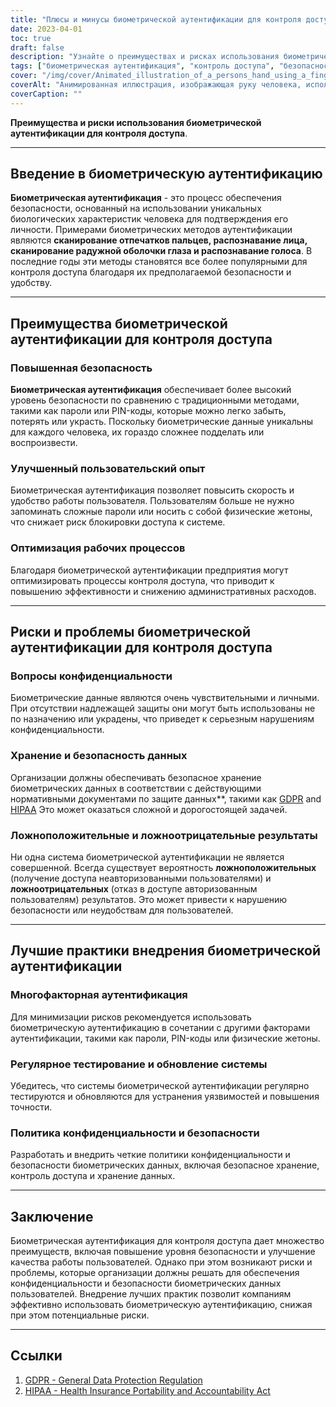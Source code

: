 ```yaml
---
title: "Плюсы и минусы биометрической аутентификации для контроля доступа"
date: 2023-04-01
toc: true
draft: false
description: "Узнайте о преимуществах и рисках использования биометрической аутентификации для контроля доступа, включая повышенную безопасность, проблемы конфиденциальности и лучшие практики внедрения."
tags: ["биометрическая аутентификация", "контроль доступа", "безопасность", "конфиденциальность", "защита информации", "GDPR", "HIPAA", "ложные срабатывания", "ложноотрицательные результаты", "многофакторная аутентификация", "тестирование системы", "политики безопасности", "эффективность", "удобство", "уникальная идентичность", "оптимизированные рабочие процессы", "уязвимости", "снижение рисков", "пользовательский опыт", "кибербезопасность"]
cover: "/img/cover/Animated_illustration_of_a_persons_hand_using_a_fingerprint.png"
coverAlt: "Анимированная иллюстрация, изображающая руку человека, использующего сканер отпечатков пальцев для доступа в охраняемую зону, на фоне которой видны также лицо и радужная оболочка глаза человека."
coverCaption: ""
---
```


**Преимущества и риски использования биометрической аутентификации для контроля доступа**.

______

## Введение в биометрическую аутентификацию

**Биометрическая аутентификация** - это процесс обеспечения безопасности, основанный на использовании уникальных биологических характеристик человека для подтверждения его личности. Примерами биометрических методов аутентификации являются **сканирование отпечатков пальцев, распознавание лица, сканирование радужной оболочки глаза и распознавание голоса**. В последние годы эти методы становятся все более популярными для контроля доступа благодаря их предполагаемой безопасности и удобству.

______

## Преимущества биометрической аутентификации для контроля доступа

### Повышенная безопасность

**Биометрическая аутентификация** обеспечивает более высокий уровень безопасности по сравнению с традиционными методами, такими как пароли или PIN-коды, которые можно легко забыть, потерять или украсть. Поскольку биометрические данные уникальны для каждого человека, их гораздо сложнее подделать или воспроизвести.

### Улучшенный пользовательский опыт

Биометрическая аутентификация позволяет повысить скорость и удобство работы пользователя. Пользователям больше не нужно запоминать сложные пароли или носить с собой физические жетоны, что снижает риск блокировки доступа к системе.

### Оптимизация рабочих процессов

Благодаря биометрической аутентификации предприятия могут оптимизировать процессы контроля доступа, что приводит к повышению эффективности и снижению административных расходов.

______

## Риски и проблемы биометрической аутентификации для контроля доступа

### Вопросы конфиденциальности

Биометрические данные являются очень чувствительными и личными. При отсутствии надлежащей защиты они могут быть использованы не по назначению или украдены, что приведет к серьезным нарушениям конфиденциальности.

### Хранение и безопасность данных

Организации должны обеспечивать безопасное хранение биометрических данных в соответствии с действующими нормативными документами по защите данных**, такими как [GDPR](https://gdpr.eu/) and [HIPAA](https://www.hhs.gov/hipaa/index.html) Это может оказаться сложной и дорогостоящей задачей.

### Ложноположительные и ложноотрицательные результаты

Ни одна система биометрической аутентификации не является совершенной. Всегда существует вероятность **ложноположительных** (получение доступа неавторизованными пользователями) и **ложноотрицательных** (отказ в доступе авторизованным пользователям) результатов. Это может привести к нарушению безопасности или неудобствам для пользователей.

______

## Лучшие практики внедрения биометрической аутентификации

### Многофакторная аутентификация

Для минимизации рисков рекомендуется использовать биометрическую аутентификацию в сочетании с другими факторами аутентификации, такими как пароли, PIN-коды или физические жетоны.

### Регулярное тестирование и обновление системы

Убедитесь, что системы биометрической аутентификации регулярно тестируются и обновляются для устранения уязвимостей и повышения точности.

### Политика конфиденциальности и безопасности

Разработать и внедрить четкие политики конфиденциальности и безопасности биометрических данных, включая безопасное хранение, контроль доступа и хранение данных.

______

## Заключение

Биометрическая аутентификация для контроля доступа дает множество преимуществ, включая повышение уровня безопасности и улучшение качества работы пользователей. Однако при этом возникают риски и проблемы, которые организации должны решать для обеспечения конфиденциальности и безопасности биометрических данных пользователей. Внедрение лучших практик позволит компаниям эффективно использовать биометрическую аутентификацию, снижая при этом потенциальные риски.

______

## Ссылки

1. [GDPR - General Data Protection Regulation](https://gdpr.eu/)
2. [HIPAA - Health Insurance Portability and Accountability Act](https://www.hhs.gov/hipaa/index.html)

